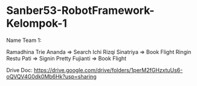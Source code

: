# Sanber53-RobotFramework-Kelompok-1

Name Team 1:

Ramadhina Trie Ananda => Search
Ichi Rizqi Sinatriya => Book Flight
Ringin Restu Pati => Signin
Pretty Fujianti => Book Flight

Drive Doc: https://drive.google.com/drive/folders/1perM2fGHzxtuUs6-oQVQV4G0dk0Mb6Hk?usp=sharing